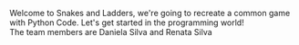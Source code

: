 Welcome to Snakes and Ladders, we're going to recreate a common game with Python Code.
Let's get started in the programming world!  
The team members are Daniela Silva and Renata Silva 
